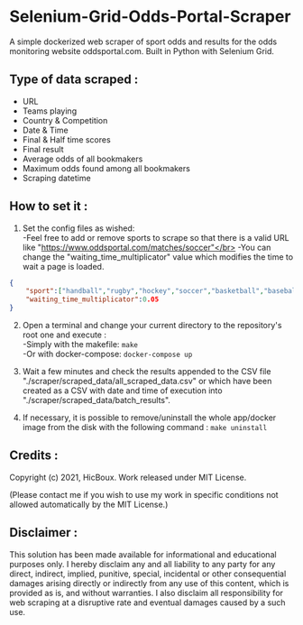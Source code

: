 <h1>Selenium-Grid-Odds-Portal-Scraper</h1>

A simple dockerized web scraper of sport odds and results for the odds monitoring website oddsportal.com. Built in Python with Selenium Grid.

<h2>Type of data scraped :</h2>

<ul>
    <li>URL</li>
    <li>Teams playing</li>
    <li>Country & Competition</li>
    <li>Date & Time</li>
    <li>Final & Half time scores</li>
    <li>Final result</li>
    <li>Average odds of all bookmakers</li>
    <li>Maximum odds found among all bookmakers</li>
    <li>Scraping datetime</li>
</ul>

<h2>How to set it :</h2>

1) Set the config files as wished:</br>
-Feel free to add or remove sports to scrape so that there is a valid URL like "https://www.oddsportal.com/matches/soccer"</br>
-You can change the "waiting_time_multiplicator" value which modifies the time to wait a page is loaded.</br>
```json
{
	"sport":["handball","rugby","hockey","soccer","basketball","baseball","volleyball","pesapallo"],
	"waiting_time_multiplicator":0.05
}
```

2) Open a terminal and change your current directory to the repository's root one and execute :</br>
-Simply with the makefile: ```make```</br>
-Or with docker-compose: ```docker-compose up```

3) Wait a few minutes and check the results appended to the CSV file "./scraper/scraped_data/all_scraped_data.csv" or which have been created as a CSV with date and time of execution into "./scraper/scraped_data/batch_results".

4) If necessary, it is possible to remove/uninstall the whole app/docker image from the disk with the following command : ```make uninstall```
<h2>Credits :</h2>

Copyright (c) 2021, HicBoux. Work released under MIT License. 

(Please contact me if you wish to use my work in specific conditions not allowed automatically by the MIT License.)

<h2>Disclaimer :</h2>

This solution has been made available for informational and educational purposes only. I hereby disclaim any and all 
liability to any party for any direct, indirect, implied, punitive, special, incidental or other consequential 
damages arising directly or indirectly from any use of this content, which is provided as is, and without warranties.
I also disclaim all responsibility for web scraping at a disruptive rate and eventual damages caused by a such use.
